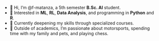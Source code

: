 - 👋 Hi, I’m @f-matanza, a 5th semester **B.Sc. AI** student.  
- 👀 Interested in **ML**, **RL**, **Data Analysis**, and programming in **Python** and **R**.  
- 🌱 Currently deepening my skills through specialized courses.  
- 🏁 Outside of academics, I’m passionate about motorsports, spending time with my family and pets, and playing chess.
